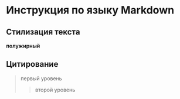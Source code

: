 # Инструкция по языку Markdown

## Стилизация текста

**полужирный**

## Цитирование
> первый уровень
>> второй уровень
